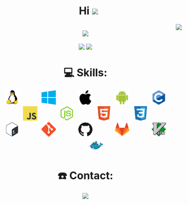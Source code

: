 <h1 align="center">Hi <img src="https://cdn.discordapp.com/emojis/740291184223584437.gif"></h1>

<img height="519" src="https://media.giphy.com/media/pYNhxuY2Xx528/source.gif" align="right"/>
<p align="center">
    </br> <img src="https://count.getloli.com/get/@:1ukidev"> </br> </br>
    <img src="https://github-readme-stats.vercel.app/api/top-langs/?username=1ukidev&layout=compact&bg_color=30,e96443,904e95&title_color=fff&text_color=fff" width="375"/> <img src="https://github-readme-stats.vercel.app/api?username=1ukidev&bg_color=30,e96443,904e95&title_color=fff&text_color=fff" width="450">
</p>

<h1 align="center">💻 Skills:</h1>
<p align="center">
    <img height="40" src="https://raw.githubusercontent.com/devicons/devicon/master/icons/linux/linux-original.svg">
    &nbsp;&nbsp;&nbsp;&nbsp;&nbsp;&nbsp;&nbsp;&nbsp;&nbsp;&nbsp;&nbsp;&nbsp;&nbsp;
    <img height="40" src="https://raw.githubusercontent.com/devicons/devicon/master/icons/windows8/windows8-original.svg">
    &nbsp;&nbsp;&nbsp;&nbsp;&nbsp;&nbsp;&nbsp;&nbsp;&nbsp;&nbsp;&nbsp;&nbsp;&nbsp;
    <img height="40" src="https://raw.githubusercontent.com/devicons/devicon/master/icons/apple/apple-original.svg">
    &nbsp;&nbsp;&nbsp;&nbsp;&nbsp;&nbsp;&nbsp;&nbsp;&nbsp;&nbsp;&nbsp;&nbsp;&nbsp;
    <img height="40" src="https://raw.githubusercontent.com/devicons/devicon/master/icons/android/android-original.svg">
    &nbsp;&nbsp;&nbsp;&nbsp;&nbsp;&nbsp;&nbsp;&nbsp;&nbsp;&nbsp;&nbsp;&nbsp;&nbsp;
    <img height="40" src="https://raw.githubusercontent.com/devicons/devicon/master/icons/c/c-original.svg">
    &nbsp;&nbsp;&nbsp;&nbsp;&nbsp;&nbsp;&nbsp;&nbsp;&nbsp;&nbsp;&nbsp;&nbsp;&nbsp;
    <img height="40" src="https://raw.githubusercontent.com/devicons/devicon/master/icons/javascript/javascript-original.svg">
    &nbsp;&nbsp;&nbsp;&nbsp;&nbsp;&nbsp;&nbsp;&nbsp;&nbsp;&nbsp;&nbsp;&nbsp;&nbsp;
    <img height="40" src="https://raw.githubusercontent.com/devicons/devicon/master/icons/nodejs/nodejs-original.svg">
    &nbsp;&nbsp;&nbsp;&nbsp;&nbsp;&nbsp;&nbsp;&nbsp;&nbsp;&nbsp;&nbsp;&nbsp;&nbsp;
    <img height="40" src="https://raw.githubusercontent.com/devicons/devicon/master/icons/html5/html5-original.svg">
    &nbsp;&nbsp;&nbsp;&nbsp;&nbsp;&nbsp;&nbsp;&nbsp;&nbsp;&nbsp;&nbsp;&nbsp;&nbsp;
    <img height="40" src="https://raw.githubusercontent.com/devicons/devicon/master/icons/css3/css3-original.svg">
    &nbsp;&nbsp;&nbsp;&nbsp;&nbsp;&nbsp;&nbsp;&nbsp;&nbsp;&nbsp;&nbsp;&nbsp;&nbsp;
    <img height="40" src="https://raw.githubusercontent.com/devicons/devicon/master/icons/bash/bash-original.svg">
    &nbsp;&nbsp;&nbsp;&nbsp;&nbsp;&nbsp;&nbsp;&nbsp;&nbsp;&nbsp;&nbsp;&nbsp;&nbsp;
    <img height="40" src="https://raw.githubusercontent.com/devicons/devicon/master/icons/git/git-original.svg">
    &nbsp;&nbsp;&nbsp;&nbsp;&nbsp;&nbsp;&nbsp;&nbsp;&nbsp;&nbsp;&nbsp;&nbsp;&nbsp;
    <img height="40" src="https://raw.githubusercontent.com/devicons/devicon/master/icons/github/github-original.svg">
    &nbsp;&nbsp;&nbsp;&nbsp;&nbsp;&nbsp;&nbsp;&nbsp;&nbsp;&nbsp;&nbsp;&nbsp;&nbsp;
    <img height="40" src="https://raw.githubusercontent.com/devicons/devicon/master/icons/gitlab/gitlab-original.svg">
    &nbsp;&nbsp;&nbsp;&nbsp;&nbsp;&nbsp;&nbsp;&nbsp;&nbsp;&nbsp;&nbsp;&nbsp;&nbsp;
    <img height="40" src="https://raw.githubusercontent.com/devicons/devicon/master/icons/vim/vim-original.svg">
    &nbsp;&nbsp;&nbsp;&nbsp;&nbsp;&nbsp;&nbsp;&nbsp;&nbsp;&nbsp;&nbsp;&nbsp;&nbsp;
    <img height="40" src="https://raw.githubusercontent.com/devicons/devicon/master/icons/docker/docker-original.svg">
</p>

<h1 align="center">☎️ Contact:</h1>
<p align="center">
    <a href="mailto:leonardomonteiro113@gmail.com"><img src="https://img.shields.io/badge/gmail-D14836?&style=for-the-badge&logo=gmail&logoColor=white&link=mailto:leonardomonteiro113@gmail.com"></a>
</p>
